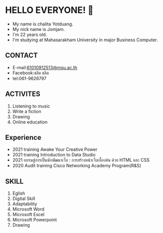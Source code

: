 # HELLO EVERYONE! 👋
* My name is chalita Yotduang.
* My nick name is Jomjam.
* I'm 22 years old.
* I'm studying at Mahasarakham University in major Business Computer.
 
## CONTACT
- E-mail:61010912513@msu.ac.th
- Facebook:ชลิต ชลิต
- tel:061-9626797

## ACTIVITES
1. Listening to music
2. Write a fiction
3. Drawing
4. Online education

## Experience
- 2021 training Awake Your Creative Power
- 2021 training Introduction to Data Studio
- 2021 อบรมสู่การเป็นนักพัฒนาเว็บ : การสร้างหน้าเว็บเบื้องต้น ด้วย HTML และ CSS
- 2020 Audit training Cisco Networking Academy Program(R&S)

## SKILL
1. Eglish
2. Digital Skill
3. Adaptability
4. Microsoft Word
5. Microsoft Excel
6. Microsoft Powerpoint
7. Drawing


<!--
**chalit252828jgh/chalit252828jgh** is a ✨ _special_ ✨ repository because its `README.md` (this file) appears on your GitHub profile.

Here are some ideas to get you started:

- 🔭 I’m currently working on ...
- 🌱 I’m currently learning ...
- 👯 I’m looking to collaborate on ...
- 🤔 I’m looking for help with ...
- 💬 Ask me about ...
- 📫 How to reach me: ...
- 😄 Pronouns: ...
- ⚡ Fun fact: ...
-->
